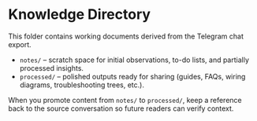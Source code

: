 # Knowledge Directory

This folder contains working documents derived from the Telegram chat export.

- `notes/` – scratch space for initial observations, to-do lists, and partially processed insights.
- `processed/` – polished outputs ready for sharing (guides, FAQs, wiring diagrams, troubleshooting trees, etc.).

When you promote content from `notes/` to `processed/`, keep a reference back to the source conversation so future readers can verify context.
